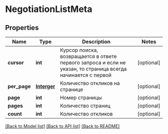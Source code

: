 # NegotiationListMeta

## Properties
Name | Type | Description | Notes
------------ | ------------- | ------------- | -------------
**cursor** | **int** | Курсор поиска, возвращается в ответе первого запроса и если не указан, то страница всегда начинается с первой | [optional] 
**per_page** | [**Interger**](Interger.md) | Количество откликов на странице | [optional] 
**page** | **int** | Номер страницы | [optional] 
**pages** | **int** | Количество страниц | [optional] 
**count** | **int** | Количество откликов | [optional] 

[[Back to Model list]](../../README.md#documentation-for-models) [[Back to API list]](../../README.md#documentation-for-api-endpoints) [[Back to README]](../../README.md)

